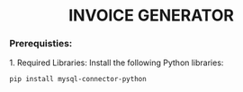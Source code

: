 <h1 align="center" >INVOICE GENERATOR</h1>
<h3>Prerequisties: </h3>
1. Required Libraries:
    Install the following Python libraries:
        
    pip install mysql-connector-python
